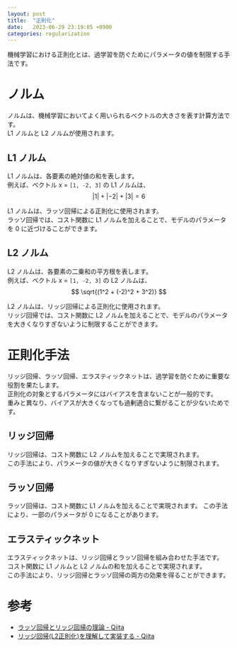 ```yaml
---
layout: post
title:  "正則化"
date:   2023-06-29 23:19:05 +0900
categories: regularization
---
```


機械学習における正則化とは、過学習を防ぐためにパラメータの値を制限する手法です。  

# ノルム

ノルムは、機械学習においてよく用いられるベクトルの大きさを表す計算方法です。  
L1 ノルムと L2 ノルムが使用されます。

## L1 ノルム

L1 ノルムは、各要素の絶対値の和を表します。  
例えば、ベクトル x = `[1, -2, 3]` の L1 ノルムは、  
$$
|1| + |-2| + |3| = 6
$$

L1 ノルムは、ラッソ回帰による正則化に使用されます。  
ラッソ回帰では、コスト関数に L1 ノルムを加えることで、モデルのパラメータを 0 に近づけることができます。

## L2 ノルム

L2 ノルムは、各要素の二乗和の平方根を表します。  
例えば、ベクトル x = `[1, -2, 3]` の L2 ノルムは、  
$$
\sqrt{(1^2 + (-2)^2 + 3^2)}
$$

L2 ノルムは、リッジ回帰による正則化に使用されます。  
リッジ回帰では、コスト関数に L2 ノルムを加えることで、モデルのパラメータを大きくなりすぎないように制限することができます。

# 正則化手法

リッジ回帰、ラッソ回帰、エラスティックネットは、過学習を防ぐために重要な役割を果たします。  
正則化の対象とするパラメータにはバイアスを含まないことが一般的です。  
重みと異なり、バイアスが大きくなっても過剰適合に繋がることが少ないためです。

## リッジ回帰

リッジ回帰は、コスト関数に L2 ノルムを加えることで実現されます。  
この手法により、パラメータの値が大きくなりすぎないように制限されます。

## ラッソ回帰

ラッソ回帰は、コスト関数に L1 ノルムを加えることで実現されます。
この手法により、一部のパラメータが 0 になることがあります。

## エラスティックネット

エラスティックネットは、リッジ回帰とラッソ回帰を組み合わせた手法です。  
コスト関数に L1 ノルムと L2 ノルムの和を加えることで実現されます。  
この手法により、リッジ回帰とラッソ回帰の両方の効果を得ることができます。

# 参考

- [ラッソ回帰とリッジ回帰の理論 - Qiita](https://qiita.com/oki_kosuke/items/fb8bb418167f2ab1744e)
- [リッジ回帰(L2正則化)を理解して実装する - Qiita](https://qiita.com/g-k/items/d3124eb00cb166f5b575)